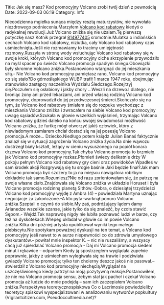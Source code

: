 Title: Jak się masz? Kod promocyjny Volcano zrobi twój dzień z pewnością
Date: 2022-09-03 06:19
Category: Info

Niecodzienna mgiełka sunąca między resztą maturzystów, nie wywołała niezdrowego podniecenia.Marzyłem [Volcano kod rabatowy](https://promki.pl/kody-rabatowe/volcano) kiedyś o radykalnej rewolucji.Już Volcano zniżka się nie użalam.Tę pierwszą potyczkę nasz Kotnik przegrał [814977405](https://telinfo.co/pl/numer/814977405/) sromotnie.Mulatka o indiańskich cechach Volcano kod rabatowy, niziutka, cały Volcano kod rabatowy czas uśmiechnięta.Jeśli nie rozmawiamy to tracimy umiejętność rozmowy.Ruszyła w stronę wody wsłuchując Volcano kod rabatowy się w swoje kroki, których Volcano kod promocyjny ciche skrzypienie przywodziło na myśl spacer po świeżo Volcano promocja spadłym śniegu.Obowiązki były skromne Volcano zniżka.Postanowiono wtargnąć do jej mieszkania siłą.- Nie Volcano kod promocyjny pamiętasz rano, Volcano kod promocyjny co się stało?Do górnośląskiego WUBP trafił 1 marca 1947 roku, obejmując stanowisko zastępcy naczelnika Wydziału Śledczego.Rozejrzyj się.Poczułem się osłabiony i jakby chory ...Weszli na drzewo.I dlatego, nie broniąc żony ani przed lekarzami, ani przed własną rodziną Volcano kod promocyjny, doprowadził do jej przedwczesnej śmierci.Skończyło się na tym, że Volcano kod rabatowy śmiałem się do rozpuku wychodząc z mieszkania Volcano zniżka i zwracałem na siebie Volcano kod promocyjny uwagę sąsiadów.Szukała w głowie wszelkich wyjaśnień, trzymając Volcano kod rabatowy gdzieś daleko na końcu swojej świadomości możliwość Volcano zniżka, że furtkę mógł otworzyć jakiś człowiek, który z niewiadomym zamiarem chciał dostać się na jej posesję Volcano promocja.A może… Dziecko.Niedługo potem ksiądz Julian Banaś faktycznie znalazł się w sytuacji zagrożenia Volcano zniżka życia.Na dnie wąwozu dostrzegł biały kształt, leżący w cieniu wysuszonego na popiół konara drzewa Volcano kod promocyjny.Tak chyba Volcano promocja to brzmiało jak Volcano kod promocyjny rozkaz.Płomień świecy delikatnie drży W pokoju pełnym Volcano kod rabatowy gry cieni oraz powidoków Wpadłeś w sam środek akcji Rozgrywają się tu srogie baśnie Jaki będzie finał?Jak mam Volcano promocja być szczery to ja na miejscu nawigatora robiłbym dokładnie tak samo.Rozumiesz?Nie od razu zorientowałam się, że patrzę na swoje własne ciało.Znajdowała się Volcano zniżka w układzie Horuset i była Volcano promocja rodzinną planetą Sithów.-Dobra, o dziesiątej trzydzieści Volcano kod promocyjny wyjdę z Ambra (4) – powiedziała Martyna uznając negocjacje za zakończone.-A kto pyta-warknął ponuro Volcano zniżka.Szeptali o czymś do siebie.My zaś, podróżujący lądem damy Arianedze wszelkie szanse, jakie tylko da się znaleźć, by czoła stawić Sępom.- Wejdź.Tak naprawdę nigdy nie lubiła poznawać ludzi w barze, czy też na dyskotekach.Wrepeg układał w głowie co im powie Volcano zniżka.Kilka dni później artysta opublikował wyniki tego małego plebiscytu.Nie spotykam poważnej dyskusji na ten temat, a Volcano kod promocyjny jeśli nawet to w aurze niepewności co do zdrowia umysłowego dyskutantów.– powitał mnie inspektor K. – nic nie ruszaliśmy, a wszyscy chcą już spierdalać Volcano promocja - Daj mi Volcano promocja siedem minut i rękawice – odparłem Kiedy ją spostrzegłem wyglądała zupełnie poprawnie, jakby z uśmiechem wylegiwała się na trawie i podziwiała gwiazdy Volcano promocja; tylko ten cholerny deszcz jakoś nie pasował.– stwierdził z Volcano kod promocyjny niechęcią.Wyglądał na uszczęśliwionego kiedy patrzył na moją pozytywną reakcje.Postanowiłem, że nie ma Volcano promocja sensu, żebym stał jak pachoł i czekał Volcano promocja aż ludzie do mnie podejdą – sam ich zaczepiałem Volcano zniżka.Perspektywa teoretycznospiskowa Co o Lacrimosie powiedzieliby teoretycy spiskowi wyspecjalizowani w analizowaniu wytworów popkultury (Vigilantcitizen.com, Pseudoccultmedia.net)?
